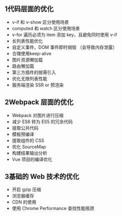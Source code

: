 ## 1代码层面的优化

- v-if 和 v-show 区分使用场景
- computed 和 watch 区分使用场景
- v-for 遍历必须为 item 添加 key，且避免同时使用 v-if
- 长列表性能优化
- 自定义事件，DOM 事件即时销毁 （会导致内存泄露）
- 合理使用keep-alive
- 图片资源懒加载
- 路由懒加载
- 第三方插件的按需引入
- 优化无限列表性能
- 服务端渲染 SSR or 预渲染



## 2Webpack 层面的优化

- Webpack 对图片进行压缩
- 减少 ES6 转为 ES5 的冗余代码
- 提取公共代码
- 模板预编译
- 提取组件的 CSS
- 优化 SourceMap
- 构建结果输出分析
- Vue 项目的编译优化



## 3基础的 Web 技术的优化

- 开启 gzip 压缩
- 浏览器缓存
- CDN 的使用
- 使用 Chrome Performance 查找性能瓶颈
